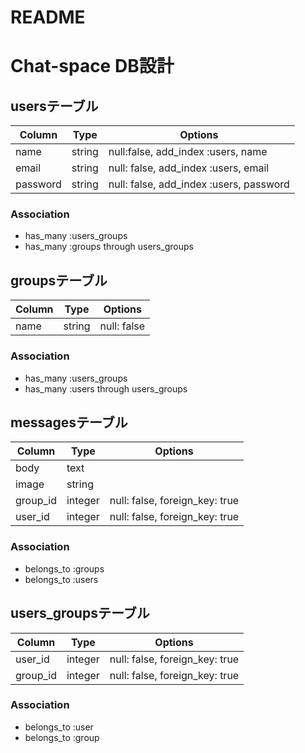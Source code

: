 # README

# Chat-space DB設計

## usersテーブル
|Column|Type|Options|
|------|----|-------|
|name|string|null:false, add_index :users, name|
|email|string|null: false, add_index :users, email|
|password|string|null: false, add_index :users, password|

### Association
- has_many :users_groups
- has_many :groups through users_groups

## groupsテーブル
|Column|Type|Options|
|------|----|-------|
|name|string|null: false|add_index :groups, name|

### Association
- has_many :users_groups
- has_many :users through users_groups

## messagesテーブル
|Column|Type|Options|
|------|----|-------|
|body|text|
|image|string|
|group_id|integer|null: false, foreign_key: true|
|user_id|integer|null: false, foreign_key: true|

### Association
- belongs_to :groups
- belongs_to :users

## users_groupsテーブル
|Column|Type|Options|
|------|----|-------|
|user_id|integer|null: false, foreign_key: true|
|group_id|integer|null: false, foreign_key: true|
### Association
- belongs_to :user
- belongs_to :group


